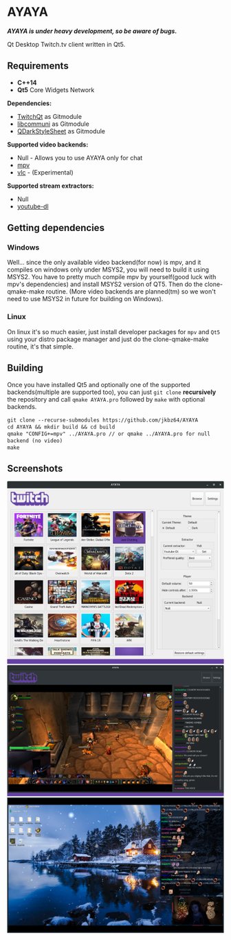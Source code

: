 # AYAYA
***AYAYA is under heavy development, so be aware of bugs.*** 

Qt Desktop Twitch.tv client written in Qt5.

## Requirements

- **C++14**
- **Qt5** Core Widgets Network

**Dependencies:**
* [TwitchQt](https://github.com/jkbz64/TwitchQt) as Gitmodule
* [libcommuni](https://github.com/communi/libcommuni) as Gitmodule
* [QDarkStyleSheet](https://github.com/ColinDuquesnoy/QDarkStyleSheet) as Gitmodule

**Supported video backends:**
* Null - Allows you to use AYAYA only for chat
* [mpv](https://github.com/mpv-player/mpv)
* [vlc](https://www.videolan.org) - (Experimental)

**Supported stream extractors:**
* Null
* [youtube-dl](https://rg3.github.io/youtube-dl/)

## Getting dependencies
### Windows
Well... since the only available video backend(for now) is mpv, and it compiles on windows only under MSYS2, you will need to build it using MSYS2. You have to pretty much compile mpv by yourself(good luck with mpv's dependencies) and install MSYS2 version of QT5. Then do the clone-qmake-make routine. (More video backends are planned(tm) so we won't need to use MSYS2 in future for building on Windows).

### Linux
On linux it's so much easier, just install developer packages for `mpv` and `Qt5` using your distro package manager and just do the clone-qmake-make routine, it's that simple.

## Building
Once you have installed Qt5 and optionally one of the supported backends(multiple are supported too), you can just `git clone` **recursively** the repository and call `qmake AYAYA.pro` followed by `make` with optional backends.

```
git clone --recurse-submodules https://github.com/jkbz64/AYAYA
cd AYAYA && mkdir build && cd build
qmake "CONFIG+=mpv" ../AYAYA.pro // or qmake ../AYAYA.pro for null backend (no video)
make
```

## Screenshots
![Browse](/extra/browse.png?raw=true "Browse")
![Stream](/extra/stream.png?raw=true "Stream")
![Fullscreen](/extra/fullscreen.png?raw=true, "Fullscreen")
